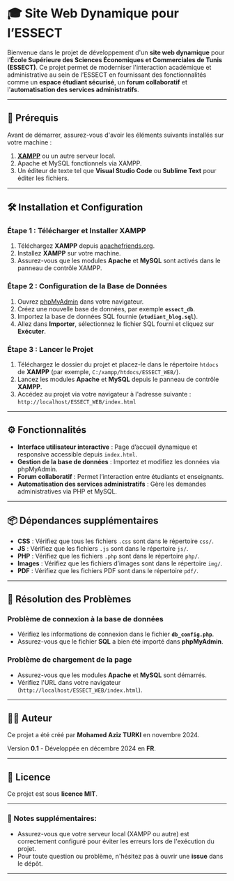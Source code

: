 # 🎓 **Site Web Dynamique pour l’ESSECT**

Bienvenue dans le projet de développement d'un **site web dynamique** pour l’**École Supérieure des Sciences Économiques et Commerciales de Tunis (ESSECT)**. Ce projet permet de moderniser l'interaction académique et administrative au sein de l’ESSECT en fournissant des fonctionnalités comme un **espace étudiant sécurisé**, un **forum collaboratif** et l'**automatisation des services administratifs**.

---

## 🚀 **Prérequis**

Avant de démarrer, assurez-vous d'avoir les éléments suivants installés sur votre machine :

1. **[XAMPP](https://www.apachefriends.org/index.html)** ou un autre serveur local.
2. Apache et MySQL fonctionnels via XAMPP.
3. Un éditeur de texte tel que **Visual Studio Code** ou **Sublime Text** pour éditer les fichiers.

---

## 🛠️ **Installation et Configuration**

### **Étape 1 : Télécharger et Installer XAMPP**
1. Téléchargez **XAMPP** depuis [apachefriends.org](https://www.apachefriends.org/index.html).
2. Installez **XAMPP** sur votre machine.
3. Assurez-vous que les modules **Apache** et **MySQL** sont activés dans le panneau de contrôle XAMPP.

### **Étape 2 : Configuration de la Base de Données**
1. Ouvrez [phpMyAdmin](http://localhost/phpmyadmin/) dans votre navigateur.
2. Créez une nouvelle base de données, par exemple **`essect_db`**.
3. Importez la base de données SQL fournie (**`etudiant_blog.sql`**).
4. Allez dans **Importer**, sélectionnez le fichier SQL fourni et cliquez sur **Exécuter**.

### **Étape 3 : Lancer le Projet**
1. Téléchargez le dossier du projet et placez-le dans le répertoire `htdocs` de **XAMPP** (par exemple, `C:/xampp/htdocs/ESSECT_WEB/`).
2. Lancez les modules **Apache** et **MySQL** depuis le panneau de contrôle **XAMPP**.
3. Accédez au projet via votre navigateur à l'adresse suivante :  
   `http://localhost/ESSECT_WEB/index.html`

---

## ⚙️ **Fonctionnalités**

- **Interface utilisateur interactive** : Page d’accueil dynamique et responsive accessible depuis `index.html`.
- **Gestion de la base de données** : Importez et modifiez les données via phpMyAdmin.
- **Forum collaboratif** : Permet l’interaction entre étudiants et enseignants.
- **Automatisation des services administratifs** : Gère les demandes administratives via PHP et MySQL.

---

## 📦 **Dépendances supplémentaires**

- **CSS** : Vérifiez que tous les fichiers `.css` sont dans le répertoire `css/`.
- **JS** : Vérifiez que les fichiers `.js` sont dans le répertoire `js/`.
- **PHP** : Vérifiez que les fichiers `.php` sont dans le répertoire `php/`.
- **Images** : Vérifiez que les fichiers d’images sont dans le répertoire `img/`.
- **PDF** : Vérifiez que les fichiers PDF sont dans le répertoire `pdf/`.

---

## 🔧 **Résolution des Problèmes**

### **Problème de connexion à la base de données**
- Vérifiez les informations de connexion dans le fichier **`db_config.php`**.
- Assurez-vous que le fichier **SQL** a bien été importé dans **phpMyAdmin**.

### **Problème de chargement de la page**
- Assurez-vous que les modules **Apache** et **MySQL** sont démarrés.
- Vérifiez l'URL dans votre navigateur (`http://localhost/ESSECT_WEB/index.html`).

---

## 👨‍💻 **Auteur**

Ce projet a été créé par **Mohamed Aziz TURKI** en novembre 2024.

Version **0.1** - Développée en décembre 2024 en **FR**.

---

## 📄 **Licence**

Ce projet est sous **licence MIT**.

---

### 📢 **Notes supplémentaires**:
- Assurez-vous que votre serveur local (XAMPP ou autre) est correctement configuré pour éviter les erreurs lors de l'exécution du projet.
- Pour toute question ou problème, n'hésitez pas à ouvrir une **issue** dans le dépôt.

---
